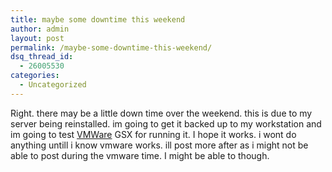 ```yaml
---
title: maybe some downtime this weekend
author: admin
layout: post
permalink: /maybe-some-downtime-this-weekend/
dsq_thread_id:
  - 26005530
categories:
  - Uncategorized
---
```

Right. there may be a little down time over the weekend. this is due to my server being reinstalled. im going to get it backed up to my workstation and im going to test [VMWare][1] GSX for running it. I hope it works. i wont do anything untill i know vmware works. ill post more after as i might not be able to post during the vmware time. I might be able to though.

 [1]: http://www.vmware.com